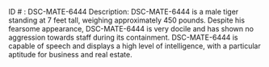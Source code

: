 ID # : DSC-MATE-6444
Description: DSC-MATE-6444 is a male tiger standing at 7 feet tall, weighing approximately 450 pounds. Despite his fearsome appearance, DSC-MATE-6444 is very docile and has shown no aggression towards staff during its containment. DSC-MATE-6444 is capable of speech and displays a high level of intelligence, with a particular aptitude for business and real estate.